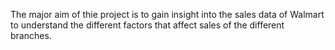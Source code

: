 The major aim of thie project is to gain insight into the sales data of Walmart to understand the different
factors that affect sales of the different branches.
